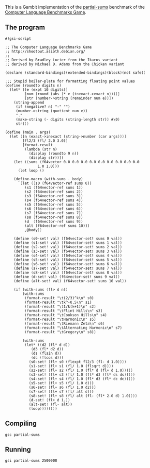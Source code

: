 This is a Gambit implementation of the
[partial-sums](http://shootout.alioth.debian.org/gp4sandbox/benchmark.php?test=partialsums&lang=all)
benchmark of the [Computer Language Benchmarks
Game](Programming_language_shootout "wikilink").

## The program

    #!gsi-script
    
    ;; The Computer Language Benchmarks Game
    ;; http://shootout.alioth.debian.org/
    ;;
    ;; Derived by Bradley Lucier from the Ikarus variant
    ;; derived by Michael D. Adams from the Chicken variant
    
    (declare (standard-bindings)(extended-bindings)(block)(not safe))
    
    ;;; Stupid boiler-plate for formatting floating point values
    (define (roundto digits n)
      (let* ([e (expt 10 digits)]
             [num (round (abs (* e (inexact->exact n))))]
             [str (number->string (remainder num e))])
        (string-append
         (if (negative? n) "-" "")
         (number->string (quotient num e))
         "."
         (make-string (- digits (string-length str)) #\0)
         str)))
    
    (define (main . args)
      (let ([n (exact->inexact (string->number (car args)))]
            [fl2/3 (fl/ 2.0 3.0)]
            [format-result
             (lambda (str n)
               (display (roundto 9 n))
               (display str))])
        (let ((sums (f64vector 0.0 0.0 0.0 0.0 0.0 0.0 0.0 0.0 0.0
                   1.0 1.0)))
          (let loop ()
        
        (define-macro (with-sums . body)
          `(let ((s0 (f64vector-ref sums 0))
             (s1 (f64vector-ref sums 1))
             (s2 (f64vector-ref sums 2))
             (s3 (f64vector-ref sums 3))
             (s4 (f64vector-ref sums 4))
             (s5 (f64vector-ref sums 5))
             (s6 (f64vector-ref sums 6))
             (s7 (f64vector-ref sums 7))
             (s8 (f64vector-ref sums 8))
             (d  (f64vector-ref sums 9))
             (alt (f64vector-ref sums 10)))
             ,@body))
        
        (define (s0-set! val) (f64vector-set! sums 0 val))
        (define (s1-set! val) (f64vector-set! sums 1 val))
        (define (s2-set! val) (f64vector-set! sums 2 val))
        (define (s3-set! val) (f64vector-set! sums 3 val))
        (define (s4-set! val) (f64vector-set! sums 4 val))
        (define (s5-set! val) (f64vector-set! sums 5 val))
        (define (s6-set! val) (f64vector-set! sums 6 val))
        (define (s7-set! val) (f64vector-set! sums 7 val))
        (define (s8-set! val) (f64vector-set! sums 8 val))
        (define (d-set! val) (f64vector-set! sums 9 val))
        (define (alt-set! val) (f64vector-set! sums 10 val))
        
        (if (with-sums (fl> d n))
            (with-sums
             (format-result "\t(2/3)^k\n" s0)
             (format-result "\tk^-0.5\n" s1)
             (format-result "\t1/k(k+1)\n" s2)
             (format-result "\tFlint Hills\n" s3)
             (format-result "\tCookson Hills\n" s4)
             (format-result "\tHarmonic\n" s5)
             (format-result "\tRiemann Zeta\n" s6)
             (format-result "\tAlternating Harmonic\n" s7)
             (format-result "\tGregory\n" s8))
            
            (with-sums
             (let* ((d2 (fl* d d))
                (d3 (fl* d2 d))
                (ds (flsin d))
                (dc (flcos d)))
               (s0-set! (fl+ s0 (flexpt fl2/3 (fl- d 1.0))))
               (s1-set! (fl+ s1 (fl/ 1.0 (flsqrt d))))
               (s2-set! (fl+ s2 (fl/ 1.0 (fl* d (fl+ d 1.0)))))
               (s3-set! (fl+ s3 (fl/ 1.0 (fl* d3 (fl* ds ds)))))
               (s4-set! (fl+ s4 (fl/ 1.0 (fl* d3 (fl* dc dc)))))
               (s5-set! (fl+ s5 (fl/ 1.0 d)))
               (s6-set! (fl+ s6 (fl/ 1.0 d2)))
               (s7-set! (fl+ s7 (fl/ alt d)))
               (s8-set! (fl+ s8 (fl/ alt (fl- (fl* 2.0 d) 1.0))))
               (d-set! (fl+ d 1.))
               (alt-set! (fl- alt))
               (loop))))))))

## Compiling

    gsc partial-sums

## Running

    gsi partial-sums 2500000
